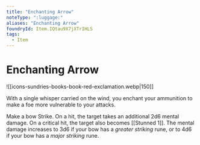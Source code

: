 ```yaml
---
title: "Enchanting Arrow"
noteType: ":luggage:"
aliases: "Enchanting Arrow"
foundryId: Item.IQtau9X7jXTrIHLS
tags:
  - Item
---
```


# Enchanting Arrow
![[icons-sundries-books-book-red-exclamation.webp|150]]

With a single whisper carried on the wind, you enchant your ammunition to make a foe more vulnerable to your attacks.

Make a bow Strike. On a hit, the target takes an additional 2d6 mental damage. On a critical hit, the target also becomes [[Stunned 1]]. The mental damage increases to 3d6 if your bow has a _greater striking_ rune, or to 4d6 if your bow has a _major striking_ rune.
